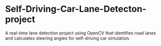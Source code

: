 # Self-Driving-Car-Lane-Detecton-project
A real-time lane detection project using OpenCV that identifies road lanes and calculates steering angles for self-driving car simulation.

